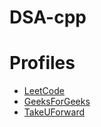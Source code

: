 # DSA-cpp

# Profiles
<ul>
  <li><a href="https://leetcode.com/u/SaumyajeetVarma/" target="_blank">LeetCode</a></li>
  <li><a href="https://www.geeksforgeeks.org/user/saumyajeet0mnn/" target="_blank">GeeksForGeeks</a></li>
  <li><a href="https://takeuforward.org/profile/SV10" target="_blank">TakeUForward</a></li>
</ul>
